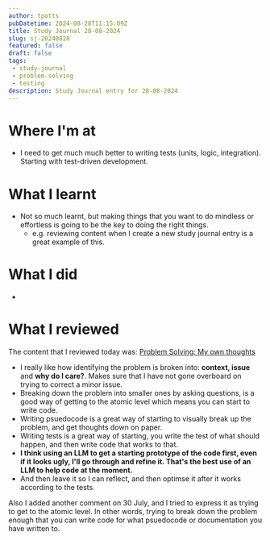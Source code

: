 ```yaml
---
author: tpotts
pubDatetime: 2024-08-28T11:15:09Z
title: Study Journal 28-08-2024
slug: sj-20240828
featured: false
draft: false
tags:
 - study-journal
 - problem-solving
 - testing
description: Study Journal entry for 28-08-2024
---
```

# Where I'm at
- I need to get much much better to writing tests (units, logic, integration). Starting with test-driven development.

# What I learnt
- Not so much learnt, but making things that you want to do mindless or effortless is going to be the key to doing the right things.
    - e.g. reviewing content when I create a new study journal entry is a great example of this.

# What I did
- 

# What I reviewed
The content that I reviewed today was: [Problem Solving: My own thoughts](./ex-problemsolving.md)

- I really like how identifying the problem is broken into: **context, issue** and **why do I care?**. Makes sure that I have not gone overboard on trying to correct a minor issue.
- Breaking down the problem into smaller ones by asking questions, is a good way of getting to the atomic level which means you can start to write code.
- Writing psuedocode is a great way of starting to visually break up the problem, and get thoughts down on paper.
- Writing tests is a great way of starting, you write the test of what should happen, and then write code that works to that.
- **I think using an LLM to get a starting prototype of the code first, even if it looks ugly, I'll go through and refine it. That's the best use of an LLM to help code at the moment.**
- And then leave it so I can reflect, and then optimse it after it works according to the tests.

Also I added another comment on 30 July, and I tried to express it as trying to get to the atomic level. In other words, trying to break down the problem enough that you can write code for what psuedocode or documentation you have written to.